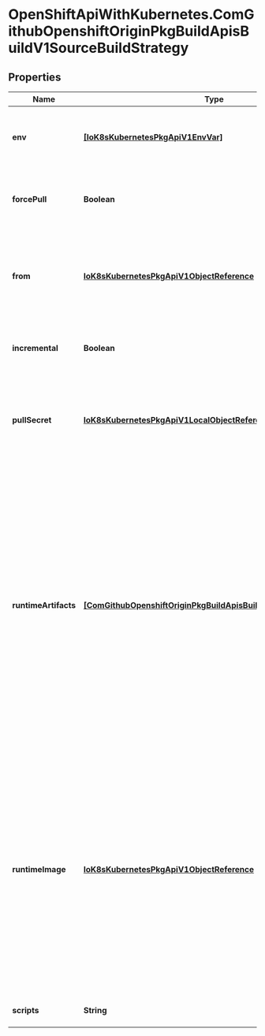 # OpenShiftApiWithKubernetes.ComGithubOpenshiftOriginPkgBuildApisBuildV1SourceBuildStrategy

## Properties
Name | Type | Description | Notes
------------ | ------------- | ------------- | -------------
**env** | [**[IoK8sKubernetesPkgApiV1EnvVar]**](IoK8sKubernetesPkgApiV1EnvVar.md) | env contains additional environment variables you want to pass into a builder container. | [optional] 
**forcePull** | **Boolean** | forcePull describes if the builder should pull the images from registry prior to building. | [optional] 
**from** | [**IoK8sKubernetesPkgApiV1ObjectReference**](IoK8sKubernetesPkgApiV1ObjectReference.md) | from is reference to an DockerImage, ImageStreamTag, or ImageStreamImage from which the docker image should be pulled | 
**incremental** | **Boolean** | incremental flag forces the Source build to do incremental builds if true. | [optional] 
**pullSecret** | [**IoK8sKubernetesPkgApiV1LocalObjectReference**](IoK8sKubernetesPkgApiV1LocalObjectReference.md) | pullSecret is the name of a Secret that would be used for setting up the authentication for pulling the Docker images from the private Docker registries | [optional] 
**runtimeArtifacts** | [**[ComGithubOpenshiftOriginPkgBuildApisBuildV1ImageSourcePath]**](ComGithubOpenshiftOriginPkgBuildApisBuildV1ImageSourcePath.md) | runtimeArtifacts specifies a list of source/destination pairs that will be copied from the builder to the runtime image. sourcePath can be a file or directory. destinationDir must be a directory. destinationDir can also be empty or equal to \&quot;.\&quot;, in this case it just refers to the root of WORKDIR. Deprecated: This feature will be removed in a future release. Use ImageSource to copy binary artifacts created from one build into a separate runtime image. | [optional] 
**runtimeImage** | [**IoK8sKubernetesPkgApiV1ObjectReference**](IoK8sKubernetesPkgApiV1ObjectReference.md) | runtimeImage is an optional image that is used to run an application without unneeded dependencies installed. The building of the application is still done in the builder image but, post build, you can copy the needed artifacts in the runtime image for use. Deprecated: This feature will be removed in a future release. Use ImageSource to copy binary artifacts created from one build into a separate runtime image. | [optional] 
**scripts** | **String** | scripts is the location of Source scripts | [optional] 


